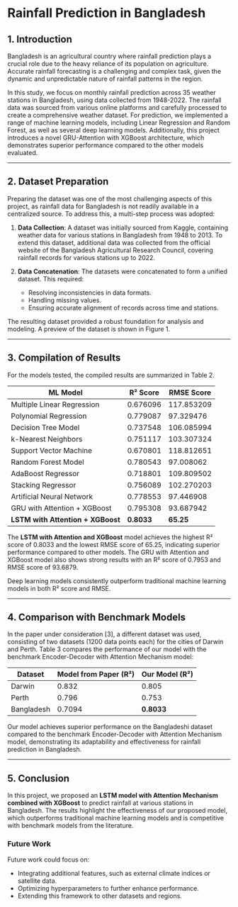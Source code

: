 # Rainfall Prediction in Bangladesh

## 1. Introduction
Bangladesh is an agricultural country where rainfall prediction plays a crucial role due to the heavy reliance of its population on agriculture. Accurate rainfall forecasting is a challenging and complex task, given the dynamic and unpredictable nature of rainfall patterns in the region.

In this study, we focus on monthly rainfall prediction across 35 weather stations in Bangladesh, using data collected from 1948-2022. The rainfall data was sourced from various online platforms and carefully processed to create a comprehensive weather dataset. For prediction, we implemented a range of machine learning models, including Linear Regression and Random Forest, as well as several deep learning models. Additionally, this project introduces a novel GRU-Attention with XGBoost architecture, which demonstrates superior performance compared to the other models evaluated.

---

## 2. Dataset Preparation
Preparing the dataset was one of the most challenging aspects of this project, as rainfall data for Bangladesh is not readily available in a centralized source. To address this, a multi-step process was adopted:

1. **Data Collection**: A dataset was initially sourced from Kaggle, containing weather data for various stations in Bangladesh from 1948 to 2013. To extend this dataset, additional data was collected from the official website of the Bangladesh Agricultural Research Council, covering rainfall records for various stations up to 2022.

2. **Data Concatenation**: The datasets were concatenated to form a unified dataset. This required:
   - Resolving inconsistencies in data formats.
   - Handling missing values.
   - Ensuring accurate alignment of records across time and stations.

The resulting dataset provided a robust foundation for analysis and modeling. A preview of the dataset is shown in Figure 1.

---

## 3. Compilation of Results
For the models tested, the compiled results are summarized in Table 2.

| ML Model                   | R² Score  | RMSE Score  |
|----------------------------|------------|-------------|
| Multiple Linear Regression | 0.676096   | 117.853209  |
| Polynomial Regression      | 0.779087   | 97.329476   |
| Decision Tree Model        | 0.737548   | 106.085994  |
| k-Nearest Neighbors        | 0.751117   | 103.307324  |
| Support Vector Machine     | 0.670801   | 118.812651  |
| Random Forest Model        | 0.780543   | 97.008062   |
| AdaBoost Regressor         | 0.718801   | 109.809502  |
| Stacking Regressor         | 0.756089   | 102.270203  |
| Artificial Neural Network  | 0.778553   | 97.446908   |
| GRU with Attention + XGBoost | 0.795308 | 93.687942   |
| **LSTM with Attention + XGBoost** | **0.8033**  | **65.25**    |

The **LSTM with Attention and XGBoost** model achieves the highest R² score of 0.8033 and the lowest RMSE score of 65.25, indicating superior performance compared to other models. The GRU with Attention and XGBoost model also shows strong results with an R² score of 0.7953 and RMSE score of 93.6879.

Deep learning models consistently outperform traditional machine learning models in both R² score and RMSE.

---

## 4. Comparison with Benchmark Models
In the paper under consideration [3], a different dataset was used, consisting of two datasets (1200 data points each) for the cities of Darwin and Perth. Table 3 compares the performance of our model with the benchmark Encoder-Decoder with Attention Mechanism model:

| Dataset       | Model from Paper (R²) | Our Model (R²) |
|---------------|------------------------|----------------|
| Darwin        | 0.832                  | 0.805          |
| Perth         | 0.796                  | 0.753          |
| Bangladesh    | 0.7094                 | **0.8033**     |

Our model achieves superior performance on the Bangladeshi dataset compared to the benchmark Encoder-Decoder with Attention Mechanism model, demonstrating its adaptability and effectiveness for rainfall prediction in Bangladesh.

---

## 5. Conclusion
In this project, we proposed an **LSTM model with Attention Mechanism combined with XGBoost** to predict rainfall at various stations in Bangladesh. The results highlight the effectiveness of our proposed model, which outperforms traditional machine learning models and is competitive with benchmark models from the literature.

### Future Work
Future work could focus on:
- Integrating additional features, such as external climate indices or satellite data.
- Optimizing hyperparameters to further enhance performance.
- Extending this framework to other datasets and regions.

